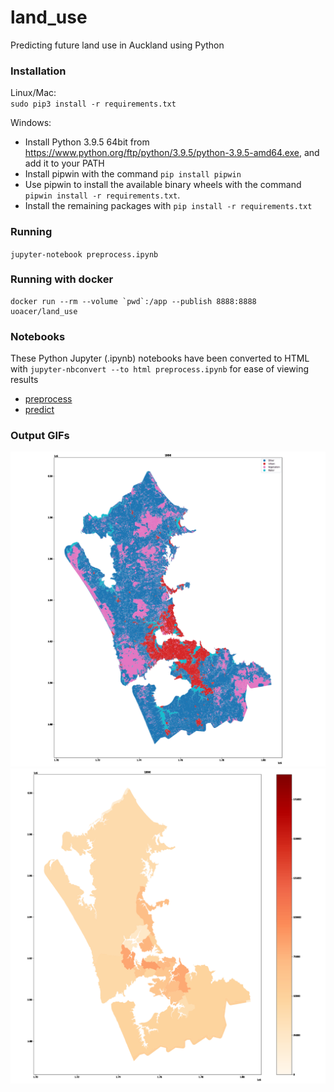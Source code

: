 # land_use
Predicting future land use in Auckland using Python


### Installation

Linux/Mac:  
`sudo pip3 install -r requirements.txt`

Windows:

- Install Python 3.9.5 64bit from https://www.python.org/ftp/python/3.9.5/python-3.9.5-amd64.exe, and add it to your PATH
- Install pipwin with the command `pip install pipwin`
- Use pipwin to install the available binary wheels with the command `pipwin install -r requirements.txt`.
- Install the remaining packages with `pip install -r requirements.txt`

### Running

`jupyter-notebook preprocess.ipynb`

### Running with docker

```docker
docker run --rm --volume `pwd`:/app --publish 8888:8888 uoacer/land_use
```

### Notebooks

These Python Jupyter (.ipynb) notebooks have been converted to HTML with `jupyter-nbconvert --to html preprocess.ipynb` for ease of viewing results

- [preprocess](https://uoa-eresearch.github.io/land_use/preprocess)
- [predict](https://uoa-eresearch.github.io/land_use/predict)

### Output GIFs

![land_use.gif](land_use.gif)
![pop.gif](pop.gif)
